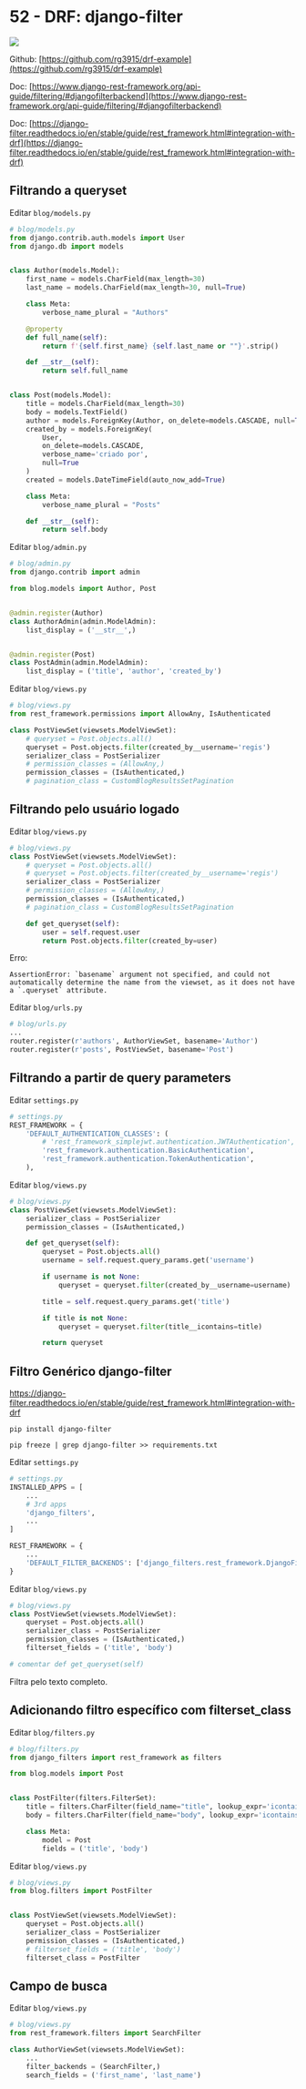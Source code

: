 # 52 - DRF: django-filter

<a href="">
    <img src="../.gitbook/assets/youtube.png">
</a>

Github: [https://github.com/rg3915/drf-example](https://github.com/rg3915/drf-example)

Doc: [https://www.django-rest-framework.org/api-guide/filtering/#djangofilterbackend](https://www.django-rest-framework.org/api-guide/filtering/#djangofilterbackend)

Doc: [https://django-filter.readthedocs.io/en/stable/guide/rest_framework.html#integration-with-drf](https://django-filter.readthedocs.io/en/stable/guide/rest_framework.html#integration-with-drf)

## Filtrando a queryset

Editar `blog/models.py`

```python
# blog/models.py
from django.contrib.auth.models import User
from django.db import models


class Author(models.Model):
    first_name = models.CharField(max_length=30)
    last_name = models.CharField(max_length=30, null=True)

    class Meta:
        verbose_name_plural = "Authors"

    @property
    def full_name(self):
        return f'{self.first_name} {self.last_name or ""}'.strip()

    def __str__(self):
        return self.full_name


class Post(models.Model):
    title = models.CharField(max_length=30)
    body = models.TextField()
    author = models.ForeignKey(Author, on_delete=models.CASCADE, null=True)
    created_by = models.ForeignKey(
        User,
        on_delete=models.CASCADE,
        verbose_name='criado por',
        null=True
    )
    created = models.DateTimeField(auto_now_add=True)

    class Meta:
        verbose_name_plural = "Posts"

    def __str__(self):
        return self.body
```

Editar `blog/admin.py`

```python
# blog/admin.py
from django.contrib import admin

from blog.models import Author, Post


@admin.register(Author)
class AuthorAdmin(admin.ModelAdmin):
    list_display = ('__str__',)


@admin.register(Post)
class PostAdmin(admin.ModelAdmin):
    list_display = ('title', 'author', 'created_by')
```

Editar `blog/views.py`

```python
# blog/views.py
from rest_framework.permissions import AllowAny, IsAuthenticated

class PostViewSet(viewsets.ModelViewSet):
    # queryset = Post.objects.all()
    queryset = Post.objects.filter(created_by__username='regis')
    serializer_class = PostSerializer
    # permission_classes = (AllowAny,)
    permission_classes = (IsAuthenticated,)
    # pagination_class = CustomBlogResultsSetPagination
```



## Filtrando pelo usuário logado

Editar `blog/views.py`

```python
# blog/views.py
class PostViewSet(viewsets.ModelViewSet):
    # queryset = Post.objects.all()
    # queryset = Post.objects.filter(created_by__username='regis')
    serializer_class = PostSerializer
    # permission_classes = (AllowAny,)
    permission_classes = (IsAuthenticated,)
    # pagination_class = CustomBlogResultsSetPagination

    def get_queryset(self):
        user = self.request.user
        return Post.objects.filter(created_by=user)
```



Erro:

```
AssertionError: `basename` argument not specified, and could not automatically determine the name from the viewset, as it does not have a `.queryset` attribute.
```

Editar `blog/urls.py`

```python
# blog/urls.py
...
router.register(r'authors', AuthorViewSet, basename='Author')
router.register(r'posts', PostViewSet, basename='Post')
```



## Filtrando a partir de query parameters

Editar `settings.py`

```python
# settings.py
REST_FRAMEWORK = {
    'DEFAULT_AUTHENTICATION_CLASSES': (
        # 'rest_framework_simplejwt.authentication.JWTAuthentication',
        'rest_framework.authentication.BasicAuthentication',
        'rest_framework.authentication.TokenAuthentication',
    ),
```

Editar `blog/views.py`

```python
# blog/views.py
class PostViewSet(viewsets.ModelViewSet):
    serializer_class = PostSerializer
    permission_classes = (IsAuthenticated,)

    def get_queryset(self):
        queryset = Post.objects.all()
        username = self.request.query_params.get('username')

        if username is not None:
            queryset = queryset.filter(created_by__username=username)

        title = self.request.query_params.get('title')

        if title is not None:
            queryset = queryset.filter(title__icontains=title)

        return queryset
```


## Filtro Genérico django-filter

https://django-filter.readthedocs.io/en/stable/guide/rest_framework.html#integration-with-drf

```
pip install django-filter

pip freeze | grep django-filter >> requirements.txt
```

Editar `settings.py`

```python
# settings.py
INSTALLED_APPS = [
    ...
    # 3rd apps
    'django_filters',
    ...
]

REST_FRAMEWORK = {
    ...
    'DEFAULT_FILTER_BACKENDS': ['django_filters.rest_framework.DjangoFilterBackend']
}
```

Editar `blog/views.py`


```python
# blog/views.py
class PostViewSet(viewsets.ModelViewSet):
    queryset = Post.objects.all()
    serializer_class = PostSerializer
    permission_classes = (IsAuthenticated,)
    filterset_fields = ('title', 'body')

# comentar def get_queryset(self)
```

Filtra pelo texto completo.


## Adicionando filtro específico com filterset_class

Editar `blog/filters.py`

```python
# blog/filters.py
from django_filters import rest_framework as filters

from blog.models import Post


class PostFilter(filters.FilterSet):
    title = filters.CharFilter(field_name="title", lookup_expr='icontains')
    body = filters.CharFilter(field_name="body", lookup_expr='icontains')

    class Meta:
        model = Post
        fields = ('title', 'body')
```

Editar `blog/views.py`


```python
# blog/views.py
from blog.filters import PostFilter


class PostViewSet(viewsets.ModelViewSet):
    queryset = Post.objects.all()
    serializer_class = PostSerializer
    permission_classes = (IsAuthenticated,)
    # filterset_fields = ('title', 'body')
    filterset_class = PostFilter
```


## Campo de busca

Editar `blog/views.py`


```python
# blog/views.py
from rest_framework.filters import SearchFilter

class AuthorViewSet(viewsets.ModelViewSet):
    ...
    filter_backends = (SearchFilter,)
    search_fields = ('first_name', 'last_name')
```


